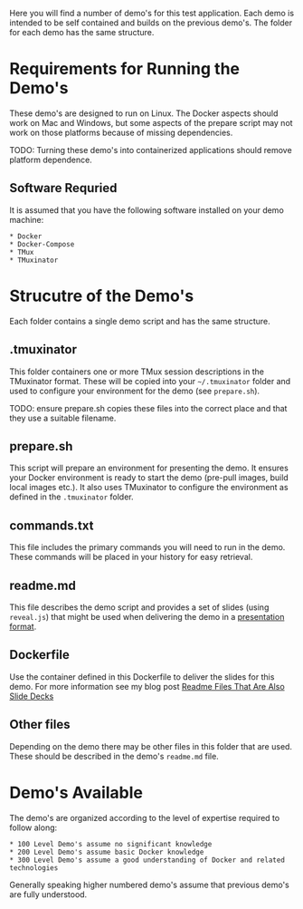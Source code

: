 Here you will find a number of demo's for this test application. Each demo is intended to be self contained and builds on the previous demo's. The folder for each demo has the same structure.

# Requirements for Running the Demo's

These demo's are designed to run on Linux. The Docker aspects should work on Mac and Windows, but some aspects of the prepare script may not work on those platforms because of missing dependencies.

TODO: Turning these demo's into containerized applications should remove platform dependence.

## Software Requried

It is assumed that you have the following software installed on your demo machine:

    * Docker
    * Docker-Compose
    * TMux
    * TMuxinator

# Strucutre of the Demo's

Each folder contains a single demo script and has the same structure.

## .tmuxinator

This folder containers one or more TMux session descriptions in the TMuxinator format. These will be copied into your `~/.tmuxinator` folder and used to configure your environment for the demo (see `prepare.sh`).

TODO: ensure prepare.sh copies these files into the correct place and that they use a suitable filename.

## prepare.sh

This script will prepare an environment for presenting the demo. It ensures your Docker environment is ready to start the demo (pre-pull images, build local images etc.). It also uses TMuxinator to configure the environment as defined in the `.tmuxinator` folder.

## commands.txt

This file includes the primary commands you will need to run in the demo. These commands will be placed in your history for easy retrieval.

## readme.md

This file describes the demo script and provides a set of slides (using `reveal.js`) that might be used when delivering the demo in a [presentation format](http://rgardler.github.io/2015/09/02/readme-files-that-are-also-slide-decks/).

## Dockerfile

Use the container defined in this Dockerfile to deliver the slides for this demo. For more information see my blog post [Readme Files That Are Also Slide Decks](http://rgardler.github.io/2015/09/02/readme-files-that-are-also-slide-decks/)

## Other files

Depending on the demo there may be other files in this folder that are used. These should be described in the demo's `readme.md` file.

# Demo's Available

The demo's are organized according to the level of expertise required to follow along:

    * 100 Level Demo's assume no significant knowledge
    * 200 Level Demo's assume basic Docker knowledge
    * 300 Level Demo's assume a good understanding of Docker and related technologies

Generally speaking higher numbered demo's assume that previous demo's are fully understood.

